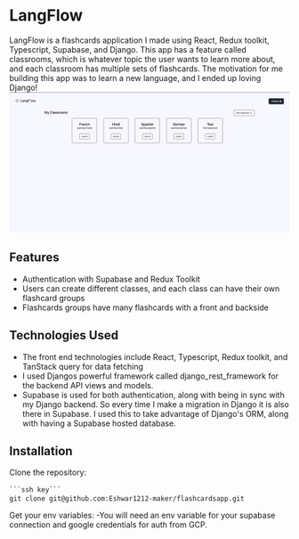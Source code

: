 # LangFlow

LangFlow is a flashcards application I made using React, Redux toolkit, Typescript, Supabase, and Django. This app has a feature called classrooms, 
which is whatever topic the user wants to learn more about, and each classroom has multiple sets of flashcards. The motivation for me building this app was to learn a new
language, and I ended up loving Django!
![LangFlow](/frontend//public//app.png)
## Features

- Authentication with Supabase and Redux Toolkit
- Users can create different classes, and each class can have their own flashcard groups
- Flashcards groups have many flashcards with a front and backside


## Technologies Used

- The front end technologies include React, Typescript, Redux toolkit, and TanStack query for data fetching
- I used Djangos powerful framework called django_rest_framework for the backend API views and models. 
- Supabase is used for both authentication, along with being in sync with my Django backend. So every time I make a migration in Django it is also there in Supabase. I used this to take advantage of Django's ORM, along with having a Supabase hosted database.

## Installation

Clone the repository:

    ```ssh key```
    git clone git@github.com:Eshwar1212-maker/flashcardsapp.git

Get your env variables:
    -You will need an env variable for your supabase connection and google credentials for auth from GCP.

